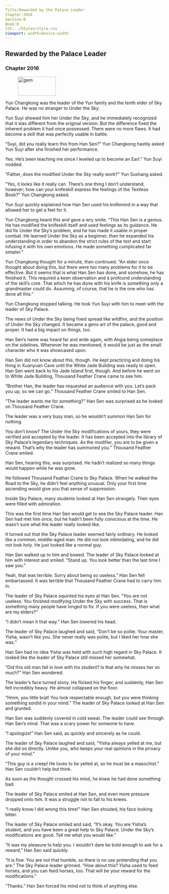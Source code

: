 ```yaml
---
Title:Rewarded by the Palace Leader 
Chapter:2016 
Section:8 
Book:6 
CSS:../Styles/style.css 
viewport: width=device-width
---
```

  
## Rewarded by the Palace Leader
### Chapter 2016
  
<figure>
	<img src="../Images/gem.gif" alt="gem" id="gem" width="120" height="60" />
</figure>
  

  
Yun Changkong was the leader of the Yun family and the tenth elder of Sky Palace. He was no stranger to Under the Sky.

Yun Suyi showed him her Under the Sky, and he immediately recognized that it was different from the original version. But the difference fixed the inherent problem it had once possessed. There were no more flaws. It had become a skill that was perfectly usable in battle.

“Suyi, did you really learn this from Han Sen?” Yun Changkong hastily asked Yun Suyi after she finished her performance.

Yes. He’s been teaching me since I leveled up to become an Earl.” Yun Suyi nodded.

“Father, does the modified Under the Sky really work?” Yun Sushang asked.

“Yes, it looks like it really can. There’s one thing I don’t understand, however; how can your knifeskill express the feelings of the Textless Book?” Yun Changkong asked.

Yun Suyi quickly explained how Han Sen used his knifemind in a way that allowed her to get a feel for it.

Yun Changkong heard this and gave a wry smile. “This Han Sen is a genius. He has modified the knifeskill itself and used feelings as its guidance. He did fix Under the Sky’s problem, and he has made it usable in proper combat. He learned Under the Sky as a beginner, then he expanded his understanding in order to abandon the strict rules of the text and start infusing it with his own emotions. He made something complicated far simpler.”

Yun Changkong thought for a minute, then continued. “An elder once thought about doing this, but there were too many problems for it to be effective. But it seems that is what Han Sen has done, and somehow, he has finished it. This required a keen observation and a profound understanding of the skill’s core. That which he has done with his knife is something only a grandmaster could do. Assuming, of course, that he is the one who has done all this.”

Yun Changkong stopped talking. He took Yun Suyi with him to meet with the leader of Sky Palace.

The news of Under the Sky being fixed spread like wildfire, and the position of Under the Sky changed. It became a geno art of the palace, good and proper. It had a big impact on things, too.

Han Sen’s name was heard far and wide again, with Angia being someplace on the sidelines. Whenever he was mentioned, it would be just as the small character who it was showcased upon.

Han Sen did not know about this, though. He kept practicing and doing his thing in Xuanyuan Cave until the White Jade Building was ready to open. Han Sen went back to his Jade Island first, though. And before he went on to White Jade Building, Thousand Feather Crane came to see him.

“Brother Han, the leader has requested an audience with you. Let’s pack you up, so we can go.” Thousand Feather Crane smiled to Han Sen.

“The leader wants me for something?” Han Sen was surprised as he looked on Thousand Feather Crane.

The leader was a very busy man, so he wouldn’t summon Han Sen for nothing.

You don’t know? The Under the Sky modifications of yours, they were verified and accepted by the leader. It has been accepted into the library of Sky Palace’s legendary techniques. As the modifier, you are to be given a reward. That’s why the leader has summoned you.” Thousand Feather Crane smiled.

Han Sen, hearing this, was surprised. He hadn’t realized so many things would happen while he was gone.

He followed Thousand Feather Crane to Sky Palace. When he walked the Road to the Sky, he didn’t feel anything unusual. Only your first time ascending would give you that sense of suppression.

Inside Sky Palace, many students looked at Han Sen strangely. Their eyes were filled with admiration.

This was the first time Han Sen would get to see the Sky Palace leader. Han Sen had met him once, but he hadn’t been fully conscious at the time. He wasn’t sure what the leader really looked like.

It turned out that the Sky Palace leader seemed fairly ordinary. He looked like a common, middle-aged man. He did not look intimidating, and he did not look holy. He just looked like a normal guy.

Han Sen walked up to him and bowed. The leader of Sky Palace looked at him with interest and smiled. “Stand up. You look better than the last time I saw you.”

Yeah, that was terrible. Sorry about being so useless.” Han Sen felt embarrassed. It was terrible that Thousand Feather Crane had to carry him in.

The leader of Sky Palace squinted his eyes at Han Sen. “You are not useless. You finished modifying Under the Sky with success. That is something many people have longed to fix. If you were useless, then what are my elders?”

“I didn’t mean it that way.” Han Sen lowered his head.

The leader of Sky Palace laughed and said, “Don’t be so polite. Your master, Yisha, wasn’t like you. She never really was polite, but I liked her how she was.”

Han Sen had no idea Yisha was held with such high regard in Sky Palace. It looked like the leader of Sky Palace still missed her somewhat.

“Did this old man fall in love with his student? Is that why he misses her so much?” Han Sen wondered.

The leader’s face turned stony. He flicked his finger, and suddenly, Han Sen felt incredibly heavy. He almost collapsed on the floor.

“Hmm, you little brat! You look respectable enough, but you were thinking something sordid in your mind.” The leader of Sky Palace looked at Han Sen and grunted.

Han Sen was suddenly covered in cold sweat. The leader could see through Han Sen’s mind. That was a scary power for someone to have.

“I apologize!” Han Sen said, as quickly and sincerely as he could.

The leader of Sky Palace laughed and said, “Yisha always yelled at me, but she did so directly. Unlike you, who keeps your real opinions in the privacy of your mind.”

“This guy is a creep! He loves to be yelled at, so he must be a masochist.” Han Sen couldn’t help but think.

As soon as the thought crossed his mind, he knew he had done something bad.

The leader of Sky Palace smiled at Han Sen, and even more pressure dropped onto him. It was a struggle not to fall to his knees.

“I really know I did wrong this time!” Han Sen shouted, his face looking bitter.

The leader of Sky Palace smiled and said, “It’s okay. You are Yisha’s student, and you have been a great help to Sky Palace. Under the Sky’s modifications are good. Tell me what you would like.”

“It was my pleasure to help you. I wouldn’t dare be bold enough to ask for a reward,” Han Sen said quickly.

“It is fine. You are not that humble, so there is no use pretending that you are.” The Sky Palace leader grinned. “How about this? Yisha used to feed horses, and you can feed horses, too. That will be your reward for the modifications.”

“Thanks.” Han Sen forced his mind not to think of anything else.